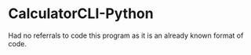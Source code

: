 # CalculatorCLI-Python
Had no referrals to code this program as it is an already known format of code.
